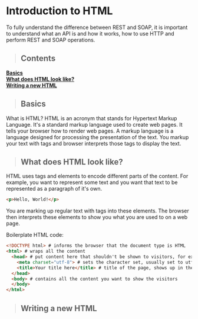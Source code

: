# Introduction to HTML

To fully understand the difference between REST and SOAP, it is important to understand what an API is and how it works, how to use HTTP and perform REST and SOAP operations.

> ## Contents

**[Basics](#basics)**<br>
**[What does HTML look like?](#HTMLlooklike)**<br>
**[Writing a new HTML](#WritinganewHTML)**<br>

<a name="basics"></a>
> ## Basics

What is HTML? HTML is an acronym that stands for Hypertext Markup Language. It's a standard markup language used to create web pages.
It tells your browser how to render web pages. A markup language is a language designed for processing the presentation of the text. You markup your text with tags and browser interprets those tags to display the text. 

<a name="HTMLlooklike"></a>
> ## What does HTML look like?

HTML uses tags and elements to encode different parts of the content.
For example, you want to represent some text and you want that text to be represented as a paragraph of it's own.

```html
<p>Hello, World!</p>
```
You are marking up regular text with tags into these elements. The browser then interprets these elements to show you what you are used to on a web page.

Boilerplate HTML code:

```html
<!DOCTYPE html> # informs the browser that the document type is HTML
<html> # wraps all the content
  <head> # put content here that shouldn't be shown to visitors, for example, link to style sheets or Javascript files
    <meta charset="utf-8"> # sets the character set, usually set to utf-8 which includes most characters in any language 
    <title>Your title here</title> # title of the page, shows up in the tab of the browser
  </head>
  <body> # contains all the content you want to show the visitors
  </body>
</html>
```
<a name="WritinganewHTML"></a>
> ## Writing a new HTML












